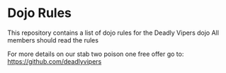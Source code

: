 Dojo Rules
==========

This repository contains a list of dojo rules for the Deadly Vipers dojo
All members should read the rules

For more details on our stab two poison one free offer go to:
https://github.com/deadlyvipers

